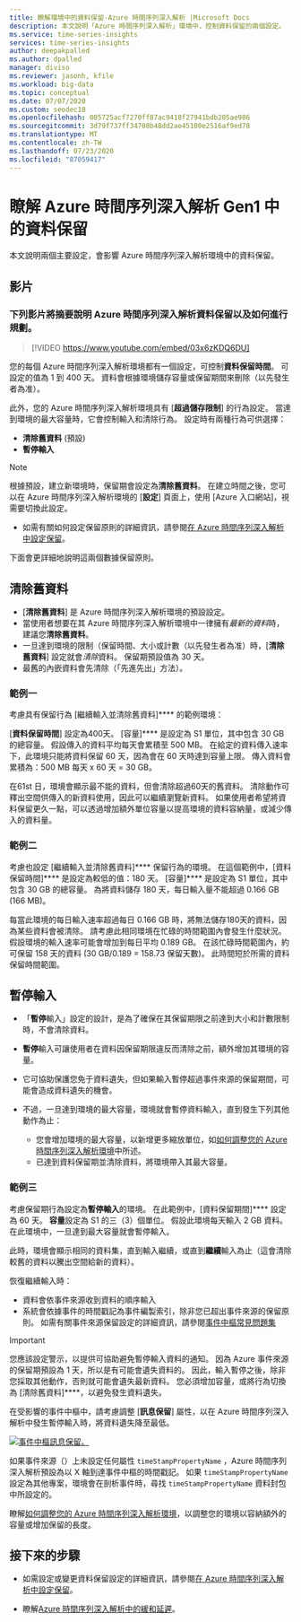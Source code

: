 ```yaml
---
title: 瞭解環境中的資料保留-Azure 時間序列深入解析 |Microsoft Docs
description: 本文說明「Azure 時間序列深入解析」環境中，控制資料保留的兩個設定。
ms.service: time-series-insights
services: time-series-insights
author: deepakpalled
ms.author: dpalled
manager: diviso
ms.reviewer: jasonh, kfile
ms.workload: big-data
ms.topic: conceptual
ms.date: 07/07/2020
ms.custom: seodec18
ms.openlocfilehash: 005725acf7270ff87ac9418f27941bdb205ae986
ms.sourcegitcommit: 3d79f737ff34708b48dd2ae45100e2516af9ed78
ms.translationtype: MT
ms.contentlocale: zh-TW
ms.lasthandoff: 07/23/2020
ms.locfileid: "87059417"
---
```

# <a name="understand-data-retention-in-azure-time-series-insights-gen1"></a>瞭解 Azure 時間序列深入解析 Gen1 中的資料保留

本文說明兩個主要設定，會影響 Azure 時間序列深入解析環境中的資料保留。

## <a name="video"></a>影片

### <a name="the-following-video-summarizes-azure-time-series-insights-data-retention-and-how-to-plan-for-itbr"></a>下列影片將摘要說明 Azure 時間序列深入解析資料保留以及如何進行規劃。</br>

> [!VIDEO https://www.youtube.com/embed/03x6zKDQ6DU]

您的每個 Azure 時間序列深入解析環境都有一個設定，可控制**資料保留時間**。 可設定的值為 1 到 400 天。 資料會根據環境儲存容量或保留期間來刪除（以先發生者為准）。

此外，您的 Azure 時間序列深入解析環境具有 [**超過儲存限制**] 的行為設定。 當達到環境的最大容量時，它會控制輸入和清除行為。 設定時有兩種行為可供選擇：

- **清除舊資料** (預設)  
- **暫停輸入**

> [!NOTE]
> 根據預設，建立新環境時，保留期會設定為**清除舊資料**。 在建立時間之後，您可以在 Azure 時間序列深入解析環境的 [**設定**] 頁面上，使用 [Azure 入口網站]，視需要切換此設定。
> * 如需有關如何設定保留原則的詳細資訊，請參閱[在 Azure 時間序列深入解析中設定保留](time-series-insights-how-to-configure-retention.md)。

下面會更詳細地說明這兩個數據保留原則。

## <a name="purge-old-data"></a>清除舊資料

- [**清除舊資料**] 是 Azure 時間序列深入解析環境的預設設定。  
- 當使用者想要在其 Azure 時間序列深入解析環境中一律擁有*最新的資料*時，建議您**清除舊資料**。
- 一旦達到環境的限制（保留時間、大小或計數（以先發生者為准）時，[**清除舊資料**] 設定就會*清除*資料。 保留期預設值為 30 天。
- 最舊的內嵌資料會先清除（「先進先出」方法）。

### <a name="example-one"></a>範例一

考慮具有保留行為 [繼續輸入並清除舊資料]**** 的範例環境：

[**資料保留時間**] 設定為400天。 [容量]**** 是設定為 S1 單位，其中包含 30 GB 的總容量。 假設傳入的資料平均每天會累積至 500 MB。 在給定的資料傳入速率下，此環境只能將資料保留 60 天，因為會在 60 天時達到容量上限。 傳入資料會累積為：500 MB 每天 x 60 天 = 30 GB。

在61st 日，環境會顯示最不能的資料，但會清除超過60天的舊資料。 清除動作可釋出空間供傳入的新資料使用，因此可以繼續瀏覽新資料。 如果使用者希望將資料保留更久一點，可以透過增加額外單位容量以提高環境的資料容納量，或減少傳入的資料量。  

### <a name="example-two"></a>範例二

考慮也設定 [繼續輸入並清除舊資料]**** 保留行為的環境。 在這個範例中，[資料保留時間]**** 是設定為較低的值：180 天。 [容量]**** 是設定為 S1 單位，其中包含 30 GB 的總容量。 為將資料儲存 180 天，每日輸入量不能超過 0.166 GB (166 MB)。  

每當此環境的每日輸入速率超過每日 0.166 GB 時，將無法儲存180天的資料，因為某些資料會被清除。 請考慮此相同環境在忙碌的時間範圍內會發生什麼狀況。 假設環境的輸入速率可能會增加到每日平均 0.189 GB。 在該忙碌時間範圍內，約可保留 158 天的資料 (30 GB/0.189 = 158.73 保留天數)。 此時間短於所需的資料保留時間範圍。

## <a name="pause-ingress"></a>暫停輸入

- 「**暫停**輸入」設定的設計，是為了確保在其保留期限之前達到大小和計數限制時，不會清除資料。  
- **暫停**輸入可讓使用者在資料因保留期限違反而清除之前，額外增加其環境的容量。
- 它可協助保護您免于資料遺失，但如果輸入暫停超過事件來源的保留期間，可能會造成資料遺失的機會。
- 不過，一旦達到環境的最大容量，環境就會暫停資料輸入，直到發生下列其他動作為止：

   - 您會增加環境的最大容量，以新增更多縮放單位，如[如何調整您的 Azure 時間序列深入解析環境](time-series-insights-how-to-scale-your-environment.md)中所述。
   - 已達到資料保留期並清除資料，將環境帶入其最大容量。

### <a name="example-three"></a>範例三

考慮保留期行為設定為**暫停輸入**的環境。 在此範例中，[資料保留期間]**** 設定為 60 天。 **容量**設定為 S1 的三（3）個單位。 假設此環境每天輸入 2 GB 資料。 在此環境中，一旦達到最大容量就會暫停輸入。

此時，環境會顯示相同的資料集，直到輸入繼續，或直到**繼續**輸入為止（這會清除較舊的資料以騰出空間給新的資料）。

恢復繼續輸入時：

- 資料會依事件來源收到資料的順序輸入
- 系統會依據事件的時間戳記為事件編製索引，除非您已超出事件來源的保留原則。 如需有關事件來源保留設定的詳細資訊，請參閱[事件中樞常見問題集](../event-hubs/event-hubs-faq.md)

> [!IMPORTANT]
> 您應該設定警示，以提供可協助避免暫停輸入資料的通知。 因為 Azure 事件來源的保留期預設為 1 天，所以是有可能會遺失資料的。 因此，輸入暫停之後，除非您採取其他動作，否則就可能會遺失最新資料。 您必須增加容量，或將行為切換為 [清除舊資料]****，以避免發生資料遺失。

在受影響的事件中樞中，請考慮調整 [**訊息保留**] 屬性，以在 Azure 時間序列深入解析中發生暫停輸入時，將資料遺失降至最低。

[![事件中樞訊息保留。](media/time-series-insights-concepts-retention/event-hub-retention.png)](media/time-series-insights-concepts-retention/event-hub-retention.png#lightbox)

如果事件來源（）上未設定任何屬性 `timeStampPropertyName` ，Azure 時間序列深入解析預設為以 X 軸到達事件中樞的時間戳記。 如果 `timeStampPropertyName` 設定為其他專案，環境會在剖析事件時，尋找 `timeStampPropertyName` 資料封包中所設定的。

瞭解[如何調整您的 Azure 時間序列深入解析環境](time-series-insights-how-to-scale-your-environment.md)，以調整您的環境以容納額外的容量或增加保留的長度。

## <a name="next-steps"></a>接下來的步驟

- 如需設定或變更資料保留設定的詳細資訊，請參閱[在 Azure 時間序列深入解析中設定保留](time-series-insights-how-to-configure-retention.md)。

- 瞭解[Azure 時間序列深入解析中的緩和延遲](time-series-insights-environment-mitigate-latency.md)。
